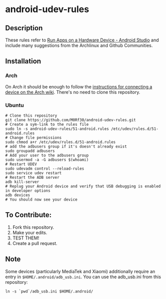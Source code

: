 # android-udev-rules

## Description

These rules refer to [Run Apps on a Hardware Device - Android Studio](https://developer.android.com/studio/run/device.html) and include many suggestions from the Archlinux and Github Communities.


## Installation

### Arch

On Arch it should be enough to follow the [instructions for connecting a device on the Arch wiki](https://wiki.archlinux.org/index.php/android#Connect_device). There's no need to clone this repository.


### Ubuntu

    # Clone this repository
    git clone https://github.com/M0Rf30/android-udev-rules.git
    # Create a sym-link to the rules file
    sudo ln -s android-udev-rules/51-android.rules /etc/udev/rules.d/51-android.rules
    # Change file permissions
    sudo chmod a+r /etc/udev/rules.d/51-android.rules
    # add the adbusers group if it's doesn't already exist
    sudo groupadd adbusers
    # Add your user to the adbusers group
    sudo usermod -a -G adbusers $(whoami)
    # Restart UDEV
    sudo udevadm control --reload-rules
    sudo service udev restart
    # Restart the ADB server
    adb kill-server
    # Replug your Android device and verify that USB debugging is enabled in developer options
    adb devices
    # You should now see your device


## To Contribute:

1. Fork this repository.
2. Make your edits.
3. TEST THEM!
4. Create a pull request.


## Note

Some devices (particularly MediaTek and Xiaomi) additionally require an entry in `$HOME/.android/adb_usb.ini`. You can use the adb_usb.ini from this repository:

    ln -s `pwd`/adb_usb.ini $HOME/.android/
